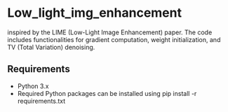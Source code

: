 # Low_light_img_enhancement
inspired by the LIME (Low-Light Image Enhancement) paper. The code includes functionalities for gradient computation, weight initialization, and TV (Total Variation) denoising.

## Requirements
  - Python 3.x
  - Required Python packages can be installed using pip install -r requirements.txt
